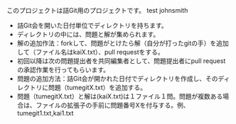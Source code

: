 このプロジェクトは詰Git用のプロジェクトです。
test johnsmith

* 詰Git会を開いた日付単位でディレクトリを持ちます。
* ディレクトリの中には、問題と解が集められます。
* 解の追加作法：forkして、問題がとけたら解（自分が打ったgitの手）を追加して（ファイル名はkaiX.txt）、pull requestをする。
* 初回以降は次の問題提出者を共同編集者として、問題提出者にpull requestの承認作業を行ってもらいます。
* 問題の追加方法：詰Git会が開かれた日付でディレクトリを作成し、そのディレクトリに問題（tumegitX.txt）を追加する。
* 問題（tumegitX.txt）と解は(kaiX.txt)は１ファイル１問。問題が複数ある場合は、ファイルの拡張子の手前に問題番号Xを付与する。例、tumegit1.txt,kai1.txt

 
